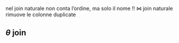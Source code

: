 nel join naturale non conta l’ordine, ma solo il nome !!
$\bowtie$
join naturale rimuove le colonne duplicate
## $\theta$ join
